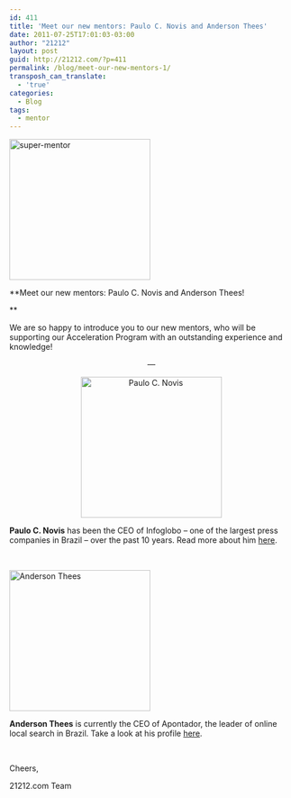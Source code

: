 ```yaml
---
id: 411
title: 'Meet our new mentors: Paulo C. Novis and Anderson Thees'
date: 2011-07-25T17:01:03-03:00
author: "21212"
layout: post
guid: http://21212.com/?p=411
permalink: /blog/meet-our-new-mentors-1/
transposh_can_translate:
  - 'true'
categories:
  - Blog
tags:
  - mentor
---
```

<img class="aligncenter size-full wp-image-311" src="{{ site.url }}/assets/wp-content/uploads/2011/07/super-mentor.png" alt="super-mentor" width="250" height="250" srcset="{{ site.url }}/assets/wp-content/uploads/2011/07/super-mentor.png 250w, {{ site.url }}/assets/wp-content/uploads/2011/07/super-mentor-150x150.png 150w" sizes="(max-width: 250px) 100vw, 250px" />

**Meet our new mentors: Paulo C. Novis and Anderson Thees!

**

We are so happy to introduce you to our new mentors, who will be supporting our Acceleration Program with an outstanding experience and knowledge!

<!--more ..are you curious? Meet them now!-->

<p style="text-align: center">
  &#8212;
</p>

<p style="text-align: center">
  <img class="aligncenter size-full wp-image-353" src="{{ site.url }}/assets/wp-content/uploads/2011/07/paulonovis-e1311603119543.jpg" alt="Paulo C. Novis" width="250" height="250" srcset="{{ site.url }}/assets/wp-content/uploads/2011/07/paulonovis-e1311603119543.jpg 250w, {{ site.url }}/assets/wp-content/uploads/2011/07/paulonovis-e1311603119543-150x150.jpg 150w" sizes="(max-width: 250px) 100vw, 250px" />
</p>

**Paulo C. Novis** has been the CEO of Infoglobo &#8211; one of the largest press companies in Brazil &#8211; over the past 10 years. Read more about him [here](http://21212.com/team/paulo-c-novis/ "Paulo C. Novis").

&nbsp;

<img class="aligncenter size-full wp-image-377" src="{{ site.url }}/assets/wp-content/uploads/2011/07/AndersonThees-e1311619477818.jpg" alt="Anderson Thees" width="250" height="250" srcset="{{ site.url }}/assets/wp-content/uploads/2011/07/AndersonThees-e1311619477818.jpg 250w, {{ site.url }}/assets/wp-content/uploads/2011/07/AndersonThees-e1311619477818-150x150.jpg 150w" sizes="(max-width: 250px) 100vw, 250px" />

**Anderson Thees** is currently the CEO of Apontador, the leader of online local search in Brazil. Take a look at his profile [here](http://21212.com/team/anderson-thees/ "Anderson Thees").

&nbsp;

Cheers,

21212.com Team